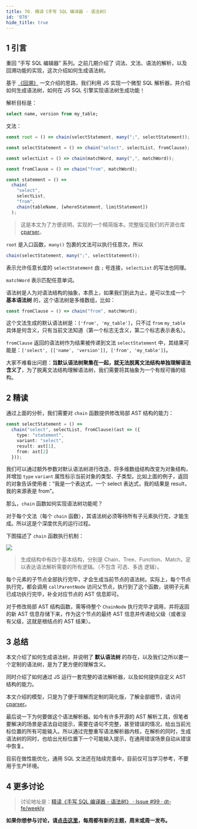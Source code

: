 ```yaml
---
title: 70. 精读《手写 SQL 编译器 - 语法树》
id: '070'
hide_title: true
---
```


## 1 引言

重回 “手写 SQL 编辑器” 系列。之前几期介绍了 词法、文法、语法的解析，以及回溯功能的实现，这次介绍如何生成语法树。

基于 [《回溯》](https://github.com/dt-fe/weekly/blob/master/67.%E7%B2%BE%E8%AF%BB%E3%80%8A%E6%89%8B%E5%86%99%20SQL%20%E7%BC%96%E8%AF%91%E5%99%A8%20-%20%E5%9B%9E%E6%BA%AF%E3%80%8B.md) 一文介绍的思路，我们利用 JS 实现一个微型 SQL 解析器，并介绍如何生成语法树，如何在 JS SQL 引擎实现语法树生成功能！

解析目标是：

```sql
select name, version from my_table;
```

文法：

```typescript
const root = () => chain(selectStatement, many(";", selectStatement));

const selectStatement = () => chain("select", selectList, fromClause);

const selectList = () => chain(matchWord, many(",", matchWord));

const fromClause = () => chain("from", matchWord);

const statement = () =>
  chain(
    "select",
    selectList,
    "from",
    chain(tableName, [whereStatement, limitStatement])
  );
```

> 这是本文为了方便说明，实现的一个精简版本。完整版见我们的开源仓库 [cparser](https://github.com/dt-fe/cparser)。

`root` 是入口函数，`many()` 包裹的文法可以执行任意次，所以

```typescript
chain(selectStatement, many(";", selectStatement));
```

表示允许任意长度的 `selectStatement` 由 `;` 号连接，`selectList` 的写法也同理。

`matchWord` 表示匹配任意单词。

语法树是人为对语法结构的抽象，本质上，如果我们到此为止，是可以生成一个 **基本语法树** 的，这个语法树是多维数组，比如：

```typescript
const fromClause = () => chain("from", matchWord);
```

这个文法生成的默认语法树是：`['from', 'my_table']`，只不过 `from` `my_table` 具体是何含义，只有当前文法知道（第一个标志无含义，第二个标志表示表名）。

`fromClause` 返回的语法树作为结果被传递到文法 `selectStatement` 中，其结果可能是：`['select', [['name', 'version']], ['from', 'my_table']]`。

大家不难看出问题：**当默认语法树聚集在一起，就无法脱离文法结构单独理解语法含义了**，为了脱离文法结构理解语法树，我们需要将其抽象为一个有规可循的结构。

## 2 精读

通过上面的分析，我们需要对 `chain` 函数提供修改局部 AST 结构的能力：

```typescript
const selectStatement = () =>
  chain("select", selectList, fromClause)(ast => ({
    type: "statement",
    variant: "select",
    result: ast[1],
    from: ast[2]
  }));
```

我们可以通过额外参数对默认语法树进行改造，将多维数组结构改变为对象结构，并增加 `type` `variant` 属性标示当前对象的类型、子类型。比如上面的例子，返回的对象告诉使用者：“我是一个表达式，一个 select 表达式，我的结果是 result，我的来源表是 from”。

那么，`chain` 函数如何实现语法树功能呢？

对于每个文法（每个 `chain` 函数），其语法树必须等待所有子元素执行完，才能生成。所以这是个深度优先的运行过程。

下图描述了 `chain` 函数执行机制：

![](https://img.alicdn.com/tfs/TB1lFZEsOMnBKNjSZFCXXX0KFXa-1300-1126.png)

> 生成结构中有四个基本结构，分别是 Chain、Tree、Function、Match，足以表达语法解析需要的所有逻辑。（不包含 可选、多选 逻辑）。

每个元素的子节点全部执行完毕，才会生成当前节点的语法树。实际上，每个节点执行完，都会调用 `callParentNode` 访问父节点，执行到了这个函数，说明子元素已成功执行完毕，补全对应节点的 AST 信息即可。

对于修改局部 AST 结构函数，需等待整个 `ChainNode` 执行完毕才调用，并将返回的新 AST 信息存储下来，作为这个节点的最终 AST 信息并传递给父级（或者没有父级，这就是根结点的 AST 结果）。

## 3 总结

本文介绍了如何生成语法树，并说明了 **默认语法树** 的存在，以及我们之所以要一个定制的语法树，是为了更方便的理解含义。

同时介绍了如何通过 JS 运行一套完整的语法解析器，以及如何提供自定义 AST 结构的能力。

本文介绍的模型，只是为了便于理解而定制的简化版，了解全部细节，请访问 [cparser](https://github.com/dt-fe/cparser)。

最后说一下为何要做这个语法解析器。如今有许多开源的 AST 解析工具，但笔者要解决的场景是语法自动提示，需要在语句不完整，甚至错误的情况，给出当前光标位置的所有可能输入。所以通过完整重写语法解析器内核，在解析的同时，生成语法树的同时，也给出光标位置下一个可能输入提示，在通用错误场景自动从错误中恢复。

目前在做性能优化，通用 SQL 文法还在陆续完善中，目前仅可当学习参考，不要用于生产环境。

## 4 更多讨论

> 讨论地址是：[精读《手写 SQL 编译器 - 语法树》 · Issue #99 · dt-fe/weekly](https://github.com/dt-fe/weekly/issues/99)

**如果你想参与讨论，请[点击这里](https://github.com/dt-fe/weekly)，每周都有新的主题，周末或周一发布。**
